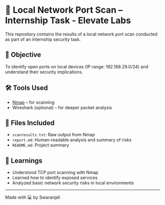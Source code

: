 # 🔐 Local Network Port Scan – Internship Task - Elevate Labs

This repository contains the results of a local network port scan conducted as part of an internship security task.

## 📌 Objective
To identify open ports on local devices (IP range: 192.168.29.0/24) and understand their security implications.

## 🛠 Tools Used
- [Nmap](https://nmap.org) – for scanning
- Wireshark (optional) – for deeper packet analysis

## 📁 Files Included
- `scanresults.txt`: Raw output from Nmap
- `report.md`: Human-readable analysis and summary of risks
- `README.md`: Project summary

## 🧠 Learnings
- Understood TCP port scanning with Nmap
- Learned how to identify exposed services
- Analyzed basic network security risks in local environments

---

Made with 💻 by Swaranjali
